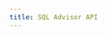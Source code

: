 ```yaml
---
title: SQL Advisor API
---
```


<include-block url="/docs/en/api/sql-advise"  :show-title="false"></include-block>
